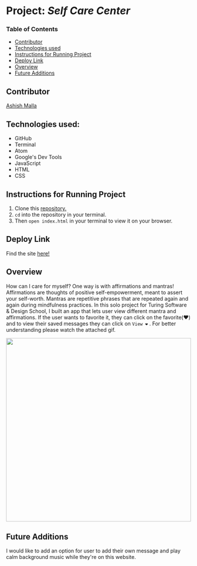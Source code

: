 # Project: *Self Care Center*


### Table of Contents

- [Contributor](#contr)
- [Technologies used](#tech)
- [Instructions for Running Project](#inst)
- [Deploy Link](#deploy)
- [Overview](#over)
- [Future Additions](#fut)

<a name="contr"></a>
## Contributor
[Ashish Malla](https://github.com/asiisii)

<a name="tech"></a>
## Technologies used:
- GitHub
- Terminal
- Atom
- Google's Dev Tools
- JavaScript
- HTML
- CSS

<a name="inst"></a>
## Instructions for Running Project
1. Clone this [repository.](https://github.com/asiisii/self-care-center.git)
2. `cd` into the repository in your terminal.
3. Then `open index.html` in your terminal to view it on your browser.

<a name="deploy"></a>
## Deploy Link
Find the site [here!](https://asiisii.github.io/self-care-center/)

<a name="over"></a>
## Overview
How can I care for myself? One way is with affirmations and mantras!
Affirmations are thoughts of positive self-empowerment, meant to assert your self-worth.
Mantras are repetitive phrases that are repeated again and again during mindfulness practices.
In this solo project for Turing Software & Design School, I built an app that lets user view different mantra and affirmations. If the user wants to favorite it, they can click on the favorite(❤️) and to view their saved messages they can click on `View ❤️` . For better understanding please watch the attached gif.

<img src="https://media.giphy.com/media/xVoMqnpV0huezngjk3/giphy.gif" height="500" width="100%"/>

<a name="fut"></a>
## Future Additions

I would like to add an option for user to add their own message and play calm background music while they're on this website.
